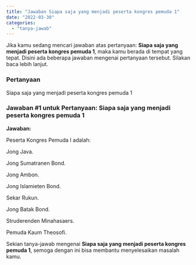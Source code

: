 ```yaml
---
title: "Jawaban Siapa saja yang menjadi peserta kongres pemuda 1"
date: "2022-03-30"
categories: 
  - "tanya-jawab"
---
```


Jika kamu sedang mencari jawaban atas pertanyaan: **Siapa saja yang menjadi peserta kongres pemuda 1**, maka kamu berada di tempat yang tepat. Disini ada beberapa jawaban mengenai pertanyaan tersebut. Silakan baca lebih lanjut.

### Pertanyaan

Siapa saja yang menjadi peserta kongres pemuda 1  
  
  
  
  

### Jawaban #1 untuk Pertanyaan: Siapa saja yang menjadi peserta kongres pemuda 1  
  
  
  
  

**Jawaban:**

Peserta Kongres Pemuda I adalah:

Jong Java.

Jong Sumatranen Bond.

Jong Ambon.

Jong Islamieten Bond.

Sekar Rukun.

Jong Batak Bond.

Struderenden Minahasaers.

Pemuda Kaum Theosofi.

Sekian tanya-jawab mengenai **Siapa saja yang menjadi peserta kongres pemuda 1**, semoga dengan ini bisa membantu menyelesaikan masalah kamu.
